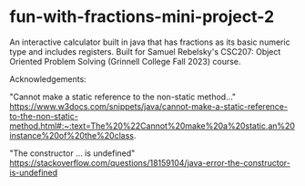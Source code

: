 # fun-with-fractions-mini-project-2
An interactive calculator built in java that has fractions as its basic numeric type and includes registers. Built for Samuel Rebelsky's CSC207: Object Oriented Problem Solving (Grinnell College Fall 2023) course.

Acknowledgements:

"Cannot make a static reference to the non-static method..."
https://www.w3docs.com/snippets/java/cannot-make-a-static-reference-to-the-non-static-method.html#:~:text=The%20%22Cannot%20make%20a%20static,an%20instance%20of%20the%20class.

"The constructor ... is undefined"
https://stackoverflow.com/questions/18159104/java-error-the-constructor-is-undefined
